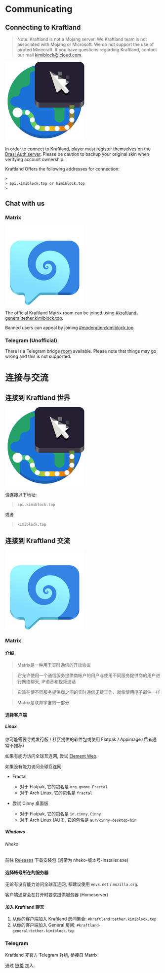 # Communicating

## Connecting to Kraftland

> Note: Kraftland is not a Mojang server. We Kraftland team is not associated with Mojang or Microsoft. We do not support the use of pirated Minecraft. If you have questions regarding Kraftland, contact our mail [kimiblock@icloud.com](mailto:kimiblock@icloud.com).

![Connect](img/Minecraft/org.gnome.Connections.svg)

In order to connect to Kraftland, player must register themselves on the [Drasl Auth server](https://auth.kimiblock.top). Please be caution to backup your original skin when verifying account ownership.

Kraftland Offers the following addresses for connection:

```
> 
> api.kimiblock.top or kimiblock.top
> 
```

## Chat with us

### Matrix

![Chat](img/Minecraft/chat.svg)

The official Kraftland Matrix room can be joined using [#kraftland-general:tether.kimiblock.top](https://matrix.to/#/#kraftland-general:tether.kimiblock.top). 

Banned users can appeal by joining [#moderation:kimiblock.top](https://matrix.to/#/%23moderation:kimiblock.top).

### Telegram (Unofficial)

There is a Telegram bridge [room](https://t.me/kraftland_bridge) available. Please note that things may go wrong and this is not supported.


# 连接与交流

## 连接到 Kraftland 世界

![Connect](img/Minecraft/org.gnome.Connections.svg)

请连接以下地址:

> ```
> api.kimiblock.top
> ```

或者

> ```
> kimiblock.top
> ```

## 连接到 Kraftland 交流

![Chat](img/Minecraft/chat.svg)

### Matrix

#### 介绍
> Matrix是一种用于实时通信的开放协议

> 它允许使用一个通信服务提供商帐户的用户与使用不同服务提供商的用户进行网络聊天, IP语音和视频通话

> 它旨在使不同服务提供商之间的实时通信无缝工作，就像使用电子邮件一样

> Matrix是联邦宇宙的一部分

#### 选择客户端

##### Linux
你可能需要寻找发行版 / 社区提供的软件包或使用 Flatpak / Appimage (后者通常不推荐)

如果有能力访问全球互连网, 尝试 [Element Web](https://app.element.io).

如果没有能力访问全球互连网:

- Fractal
	* 对于 Flatpak, 它的包名是 `org.gnome.Fractal`
	* 对于 Arch Linux, 它的包名是 `fractal`

- 尝试 Cinny 桌面版
    * 对于 Flatpak, 它的包名是 `in.cinny.Cinny`
    * 对于 Arch Linux (AUR), 它的包名是 `aur/cinny-desktop-bin`


##### Windows
###### Nheko
前往 [Releases](https://github.com/Nheko-Reborn/nheko/releases/latest) 下载安装包 (通常为 nheko-版本号-installer.exe)

#### 选择帐号所在的服务器

无论有没有能力访问全球互连网, 都建议使用 `envs.net` / `mozilla.org`.

客户端通常会在打开时要求提供服务器 (Homeserver)

#### 加入 Kraftland 聊天

1. 从你的客户端加入 Kraftland 房间集合: `#kraftland:tether.kimiblock.top`
2. 从你的客户端加入 General 房间: `#kraftland-general:tether.kimiblock.top`

### Telegram

Kraftland 非官方 Telegram 群组, 桥接自 Matrix.

通过 [链接](https://t.me/kraftland_bridge) 加入.

